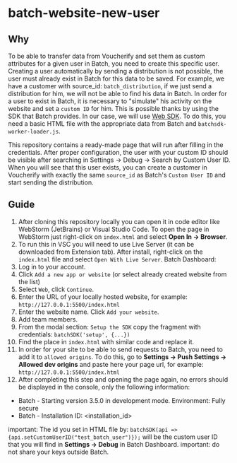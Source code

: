 # batch-website-new-user

## Why

To be able to transfer data from Voucherify and set them as custom attributes for a given user in Batch, you need to create this specific user. 
Creating a user automatically by sending a distribution is not possible, the user must already exist in Batch for this data to be saved.
For example, we have a customer with source_id: `batch_distribution`, if we just send a distribution for him, we will not be able to find his data in Batch.
In order for a user to exist in Batch, it is necessary to "simulate" his activity on the website and set a `custom ID` for him. 
This is possible thanks by using the SDK that Batch provides. In our case, we will use [Web SDK](https://doc.batch.com/web/overview/). 
To do this, you need a basic HTML file with the appropriate data from Batch and `batchsdk-worker-loader.js`.

This repository contains a ready-made page that will run after filling in the credentials. 
After proper configuration, the user with your custom ID should be visible after searching in Settings -> Debug -> Search by Custom User ID.
When you will see that this user exists,  you can create a customer in Voucherify with exactly the same `source_id` as Batch's `Custom User ID` and start sending the distribution.

## Guide

1. After cloning this repository locally you can open it in code editor like WebStorm (JetBrains) or Visual Studio Code.
To open the page in WebStorm just right-click on `index.html` and select **Open In -> Browser**.
2. To run this in VSC you will need to use Live Server (it can be downloaded from Extension tab). After install, right-click on the `index.html` file and select `Open With Live Server`.
Batch Dashboard:
1. Log in to your account.
2. Click `Add a new app or website` (or select already created website from the list)
3. Select `Web`, click `Continue`.
4. Enter the URL of your locally hosted website, for example: `http://127.0.0.1:5500/index.html`
5. Enter the website name. Click `Add your website`.
6. Add team members.
7. From the modal section: `Setup the SDK` copy the fragment with credentials: `batchSDK('setup', {...})`
8. Find the place in `index.html` with similar code and replace it. 
9. In order for your site to be able to send requests to Batch, you need to add it to `allowed origins`. To do this, go to **Settings -> Push Settings -> Allowed dev origins** and paste here your page url, for example: `http://127.0.0.1:5500/index.html`
10. After completing this step and opening the page again, no errors should be displayed in the console, only the following information:
   - Batch - Starting version 3.5.0 in development mode. Environment: Fully secure
   - Batch - Installation ID: <installation_id>

important: The id you set in HTML file by: `batchSDK(api => {api.setCustomUserID("test_batch_user")});` will be the custom user ID that you will find in **Settings -> Debug** in Batch Dashboard.
important: do not share your keys outside Batch.
